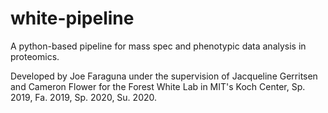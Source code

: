 # white-pipeline
 
A python-based pipeline for mass spec and phenotypic data analysis in proteomics.
 
Developed by Joe Faraguna under the supervision of Jacqueline Gerritsen and Cameron Flower for the Forest White Lab in MIT's Koch Center, Sp. 2019, Fa. 2019, Sp. 2020, Su. 2020.
